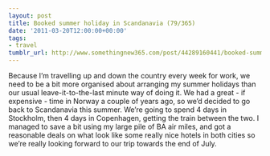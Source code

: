 ```yaml
---
layout: post
title: Booked summer holiday in Scandanavia (79/365)
date: '2011-03-20T12:00:00+00:00'
tags:
- travel
tumblr_url: http://www.somethingnew365.com/post/44289160441/booked-summer-holiday-in-scandanavia-79365
---
```

Because I’m travelling up and down the country every week for work, we need to be a bit more organised about arranging my summer holidays than our usual leave-it-to-the-last minute way of doing it.
We had a great - if expensive - time in Norway a couple of years ago, so we’d decided to go back to Scandanavia this summer. We’re going to spend 4 days in Stockholm, then 4 days in Copenhagen, getting the train between the two.
I managed to save a bit using my large pile of BA air miles, and got a reasonable deals on what look like some really nice hotels in both cities so we’re really looking forward to our trip towards the end of July.
